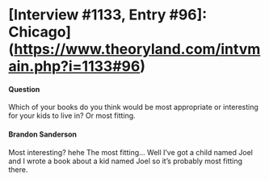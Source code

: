 # [Interview #1133, Entry #96]: Chicago](https://www.theoryland.com/intvmain.php?i=1133#96)

#### Question

Which of your books do you think would be most appropriate or interesting for your kids to live in? Or most fitting.

#### Brandon Sanderson

Most interesting? hehe The most fitting… Well I’ve got a child named Joel and I wrote a book about a kid named Joel so it’s probably most fitting there.

